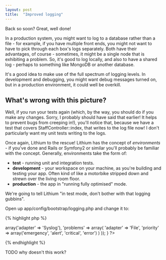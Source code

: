 ```yaml
---
layout: post
title:  "Improved logging"
---
```


Back so soon? Great, well done!

In a production system, you might want to log to a database rather than a file - for example, if you have multiple front ends, you might not want to have to pick through each box's logs separately. Both have their advantages, of course - sometimes, it might be a single node that is exhibiting a problem. So, it's good to log locally, and also to have a shared log - perhaps to something like MongoDB or another database.

It's a good idea to make use of the full spectrum of logging levels. In development and debugging, you might want debug messages turned on, but in a production environment, it could well be overkill.

## What's wrong with this picture?

Well, if you run your tests again (which, by the way, you should do if you make any changes. Sorry, I probably should have said that earlier! It helps to prevent bugs from creeping in!), you'll notice that, because we have a test that covers StaffController::index, that writes to the log file now! I don't particularly want my unit tests writing to the logs.

Once again, Lithium to the rescue! Lithium has the concept of *environments* - if you've done and Rails or Symfony2 or similar you'll probably be familiar with the concept. Generally, environments take the form of:

* **test** - running unit and integration tests.
* **development** - your workspace on your machine, as you're building and testing your app. Often kind of like a motorbike stripped down and strewn over the living room floor.
* **production** - the app in "running fully optimised" mode.

We're going to tell Lithium "in test mode, don't bother with that logging gubbins".

Open up app/config/bootstrap/logging.php and change it to:

{% highlight php %}
<?php
use lithium\analysis\Logger;
use lithium\core\Environment;

if (!Environment::is('test')) {
	Logger::config(array(
		'default' => array('adapter' => 'Syslog'),
		'problems' => array(
			'adapter' => 'File',
			'priority' => array('emergency', 'alert', 'critical', 'error')
		)
	));
}
?>
{% endhighlight %}

TODO why doesn't this work?